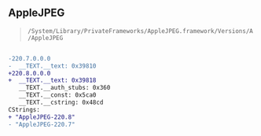 ## AppleJPEG

> `/System/Library/PrivateFrameworks/AppleJPEG.framework/Versions/A/AppleJPEG`

```diff

-220.7.0.0.0
-  __TEXT.__text: 0x39810
+220.8.0.0.0
+  __TEXT.__text: 0x39818
   __TEXT.__auth_stubs: 0x360
   __TEXT.__const: 0x5ca0
   __TEXT.__cstring: 0x48cd
CStrings:
+ "AppleJPEG-220.8"
- "AppleJPEG-220.7"

```

